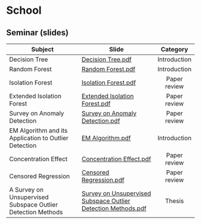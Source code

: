 # School

## Seminar (slides)

| Subject | Slide | Category |
|--------------------------------------------------------------------|---------------------------------------------------------|:--------------------------------:|
| Decision Tree | [Decision Tree.pdf](Seminar/1_Decision_Tree.pdf) | Introduction |
| Random Forest | [Random Forest.pdf](Seminar/2_RandomForest.pdf) | Introduction |
| Isolation Forest | [Isolation Forest.pdf](Seminar/3_IsolationForest.pdf) | Paper review |
| Extended Isolation Forest | [Extended Isolation Forest.pdf](Seminar/4_Extended_IsolationForest.pdf)      | Paper review |
| Survey on Anomaly Detection | [Survey on Anomaly Detection.pdf](Seminar/5_Survey_on_AnomalyDetection.pdf) | Paper review |
| EM Algorithm and its Application to Outlier Detection | [EM Algorithm.pdf](Seminar/6_EM_Algorithm.pdf) | Introduction |
| Concentration Effect | [Concentration Effect.pdf](Seminar/7_Concentration_Effect.pdf) | Paper review |
| Censored Regression | [Censored Regression.pdf](Seminar/8_Censored_Regression.pdf) | Paper review |
| A Survey on Unsupervised Subspace Outlier Detection Methods | [Survey on Unsupervised Subspace Outlier Detection Methods.pdf](Seminar/9_[Thesis]A_Survey_on_Unsupervised_Subspace_OutlierDetection_Methods_for_HighDimensional_Data.pdf)       | Thesis |


